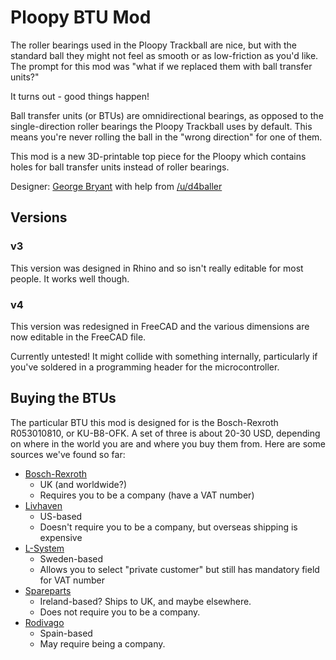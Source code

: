 # Ploopy BTU Mod

The roller bearings used in the Ploopy Trackball are nice, but with the standard ball they might not feel as smooth or as low-friction as you'd like. The prompt for this mod was "what if we replaced them with ball transfer units?"

It turns out - good things happen!

Ball transfer units (or BTUs) are omnidirectional bearings, as opposed to the single-direction roller bearings the Ploopy Trackball uses by default. This means you're never rolling the ball in the "wrong direction" for one of them.

This mod is a new 3D-printable top piece for the Ploopy which contains holes for ball transfer units instead of roller bearings.

Designer: [George Bryant](https://github.com/gbrnt) with help from [/u/d4baller](https://reddit.com/user/d4baller)

## Versions
### v3
This version was designed in Rhino and so isn't really editable for most people. It works well though.

### v4
This version was redesigned in FreeCAD and the various dimensions are now editable in the FreeCAD file.

Currently untested! It might collide with something internally, particularly if you've soldered in a programming header for the microcontroller.

## Buying the BTUs
The particular BTU this mod is designed for is the Bosch-Rexroth R053010810, or KU-B8-OFK. A set of three is about 20-30 USD, depending on where in the world you are and where you buy them from. Here are some sources we've found so far:

* [Bosch-Rexroth](https://www.boschrexroth.com/en/xc/products/product-groups/linear-motion-technology/ball-transfer-units-and-tolerance-rings/ball-transfer-units/r0530-with-sheet-steel-housing/r0530-1-with-sheet-steel-housing)
    * UK (and worldwide?)
    * Requires you to be a company (have a VAT number)
* [Livhaven](https://store.livhaven.com/r053010810-bosch-rexroth-ball-transfer-unit)
    * US-based
    * Doesn't require you to be a company, but overseas shipping is expensive
* [L-System](https://l-system.nu/webshop/linear-technology/ball-transfer-units-and-tolerance-rings/ball-transfer-units/type-r0530/ball-transfer-unit-ku-b8-ofk/)
    * Sweden-based
    * Allows you to select "private customer" but still has mandatory field for VAT number
* [Spareparts](https://www.sp-spareparts.com/en/p/r053010810-bosch-rexroth)
    * Ireland-based? Ships to UK, and maybe elsewhere.
    * Does not require you to be a company.
* [Rodivago](https://rodavigo.net/es/p/bola-transportadora-con-carter-de-metal-laminado-ref-053010810/557053010810)
    * Spain-based
    * May require being a company.
    
